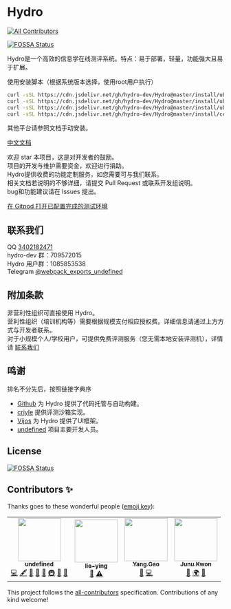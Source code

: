# Hydro
<!-- ALL-CONTRIBUTORS-BADGE:START - Do not remove or modify this section -->
[![All Contributors](https://img.shields.io/badge/all_contributors-4-orange.svg?style=flat-square)](#contributors-)
<!-- ALL-CONTRIBUTORS-BADGE:END -->
[![FOSSA Status](https://app.fossa.com/api/projects/git%2Bgithub.com%2Fhydro-dev%2FHydro.svg?type=shield)](https://app.fossa.com/projects/git%2Bgithub.com%2Fhydro-dev%2FHydro?ref=badge_shield)

Hydro是一个高效的信息学在线测评系统。特点：易于部署，轻量，功能强大且易于扩展。  

使用安装脚本（根据系统版本选择，使用root用户执行）

```sh
curl -sSL https://cdn.jsdelivr.net/gh/hydro-dev/Hydro@master/install/ubuntu-1604.sh | bash # ubuntu 16.04
curl -sSL https://cdn.jsdelivr.net/gh/hydro-dev/Hydro@master/install/ubuntu-1804.sh | bash # ubuntu 18.04
curl -sSL https://cdn.jsdelivr.net/gh/hydro-dev/Hydro@master/install/ubuntu-2004.sh | bash # ubuntu 20.04
curl -sSL https://cdn.jsdelivr.net/gh/hydro-dev/Hydro@master/install/centos-7.sh | bash # centos 7
```

其他平台请参照文档手动安装。

[中文文档](https://hydro.js.org/)  

欢迎 star 本项目，这是对开发者的鼓励。  
项目的开发与维护需要资金，欢迎进行捐助。  
Hydro提供收费的功能定制服务，如您需要可与我们联系。  
相关文档若说明的不够详细，请提交 Pull Request 或联系开发组说明。  
bug和功能建议请在 Issues 提出。  

[在 Gitpod 打开已配置完成的测试环境](https://gitpod.io/#https://github.com/hydro-dev/Hydro)  

## 联系我们

QQ [3402182471](https://wpa.qq.com/msgrd?v=3&uin=3402182471&site=qq&menu=yes)  
hydro-dev 群：709572015  
Hydro 用户群：1085853538  
Telegram [@webpack_exports_undefined](https://t.me/webpack_exports_undefined)  

## 附加条款

非营利性组织可直接使用 Hydro。  
营利性组织（培训机构等）需要根据规模支付相应授权费。详细信息请通过上方方式与开发者联系。  
对于小规模个人/学校用户，可提供免费评测服务（您无需本地安装评测机），详情请 [联系我们](#联系我们)  

## 鸣谢

排名不分先后，按照链接字典序  

- [Github](https://github.com/) 为 Hydro 提供了代码托管与自动构建。  
- [criyle](https://github.com/criyle) 提供评测沙箱实现。  
- [Vijos](https://github.com/vijos/vj4) 为 Hydro 提供了UI框架。  
- [undefined](https://undefined.moe/) 项目主要开发人员。  

## License
[![FOSSA Status](https://app.fossa.com/api/projects/git%2Bgithub.com%2Fhydro-dev%2FHydro.svg?type=large)](https://app.fossa.com/projects/git%2Bgithub.com%2Fhydro-dev%2FHydro?ref=badge_large)

## Contributors ✨

Thanks goes to these wonderful people ([emoji key](https://allcontributors.org/docs/en/emoji-key)):

<!-- ALL-CONTRIBUTORS-LIST:START - Do not remove or modify this section -->
<!-- prettier-ignore-start -->
<!-- markdownlint-disable -->
<table>
  <tr>
    <td align="center"><a href="https://undefined.moe/"><img src="https://avatars3.githubusercontent.com/u/29992205?v=4" width="100px;" alt=""/><br /><sub><b>undefined</b></sub></a><br /><a href="https://github.com/hydro-dev/Hydro/commits?author=undefined-moe" title="Code">💻</a> <a href="#content-undefined-moe" title="Content">🖋</a> <a href="https://github.com/hydro-dev/Hydro/commits?author=undefined-moe" title="Documentation">📖</a> <a href="#ideas-undefined-moe" title="Ideas, Planning, & Feedback">🤔</a> <a href="#maintenance-undefined-moe" title="Maintenance">🚧</a> <a href="#infra-undefined-moe" title="Infrastructure (Hosting, Build-Tools, etc)">🚇</a> <a href="#question-undefined-moe" title="Answering Questions">💬</a> <a href="https://github.com/hydro-dev/Hydro/pulls?q=is%3Apr+reviewed-by%3Aundefined-moe" title="Reviewed Pull Requests">👀</a></td>
    <td align="center"><a href="https://github.com/lie-ying"><img src="https://avatars2.githubusercontent.com/u/46625336?v=4" width="100px;" alt=""/><br /><sub><b>lie-ying</b></sub></a><br /><a href="https://github.com/hydro-dev/Hydro/issues?q=author%3Alie-ying" title="Bug reports">🐛</a> <a href="https://github.com/hydro-dev/Hydro/commits?author=lie-ying" title="Tests">⚠️</a></td>
    <td align="center"><a href="https://criyle.github.io"><img src="https://avatars0.githubusercontent.com/u/6821729?v=4" width="100px;" alt=""/><br /><sub><b>Yang Gao</b></sub></a><br /><a href="https://github.com/hydro-dev/Hydro/issues?q=author%3Acriyle" title="Bug reports">🐛</a> <a href="https://github.com/hydro-dev/Hydro/commits?author=criyle" title="Code">💻</a></td>
    <td align="center"><a href="https://github.com/junukwon7"><img src="https://avatars1.githubusercontent.com/u/48399106?v=4" width="100px;" alt=""/><br /><sub><b>Junu Kwon</b></sub></a><br /><a href="https://github.com/hydro-dev/Hydro/issues?q=author%3Ajunukwon7" title="Bug reports">🐛</a> <a href="#translation-junukwon7" title="Translation">🌍</a> <a href="#ideas-junukwon7" title="Ideas, Planning, & Feedback">🤔</a></td>
  </tr>
</table>

<!-- markdownlint-enable -->
<!-- prettier-ignore-end -->
<!-- ALL-CONTRIBUTORS-LIST:END -->

This project follows the [all-contributors](https://github.com/all-contributors/all-contributors) specification. Contributions of any kind welcome!